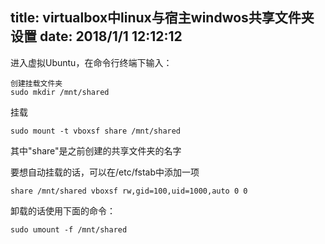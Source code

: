 title: virtualbox中linux与宿主windwos共享文件夹设置
date: 2018/1/1 12:12:12
---
进入虚拟Ubuntu，在命令行终端下输入：
```
创建挂载文件夹
sudo mkdir /mnt/shared
```

挂载

```
sudo mount -t vboxsf share /mnt/shared
```

其中"share"是之前创建的共享文件夹的名字

要想自动挂载的话，可以在/etc/fstab中添加一项
```
share /mnt/shared vboxsf rw,gid=100,uid=1000,auto 0 0
```
卸载的话使用下面的命令：
```
sudo umount -f /mnt/shared
```